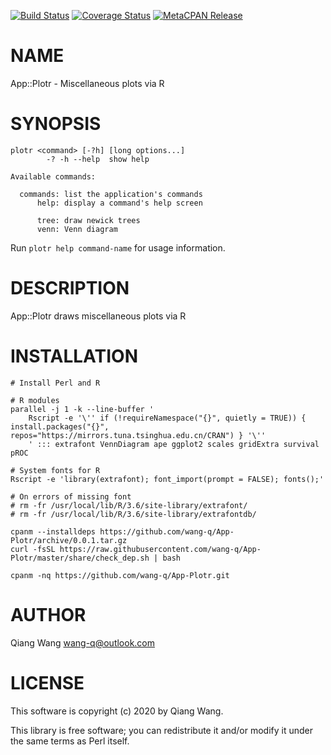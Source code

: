 [![Build Status](https://travis-ci.org/wang-q/App-Plotr.svg?branch=master)](https://travis-ci.org/wang-q/App-Plotr) [![Coverage Status](http://codecov.io/github/wang-q/App-Plotr/coverage.svg?branch=master)](https://codecov.io/github/wang-q/App-Plotr?branch=master) [![MetaCPAN Release](https://badge.fury.io/pl/App-Plotr.svg)](https://metacpan.org/release/App-Plotr)
# NAME

App::Plotr - Miscellaneous plots via R

# SYNOPSIS

    plotr <command> [-?h] [long options...]
            -? -h --help  show help

    Available commands:

      commands: list the application's commands
          help: display a command's help screen

          tree: draw newick trees
          venn: Venn diagram

Run `plotr help command-name` for usage information.

# DESCRIPTION

App::Plotr draws miscellaneous plots via R

# INSTALLATION

    # Install Perl and R

    # R modules
    parallel -j 1 -k --line-buffer '
        Rscript -e '\'' if (!requireNamespace("{}", quietly = TRUE)) { install.packages("{}", repos="https://mirrors.tuna.tsinghua.edu.cn/CRAN") } '\''
        ' ::: extrafont VennDiagram ape ggplot2 scales gridExtra survival pROC

    # System fonts for R
    Rscript -e 'library(extrafont); font_import(prompt = FALSE); fonts();'

    # On errors of missing font
    # rm -fr /usr/local/lib/R/3.6/site-library/extrafont/
    # rm -fr /usr/local/lib/R/3.6/site-library/extrafontdb/

    cpanm --installdeps https://github.com/wang-q/App-Plotr/archive/0.0.1.tar.gz
    curl -fsSL https://raw.githubusercontent.com/wang-q/App-Plotr/master/share/check_dep.sh | bash

    cpanm -nq https://github.com/wang-q/App-Plotr.git

# AUTHOR

Qiang Wang <wang-q@outlook.com>

# LICENSE

This software is copyright (c) 2020 by Qiang Wang.

This library is free software; you can redistribute it and/or modify
it under the same terms as Perl itself.
